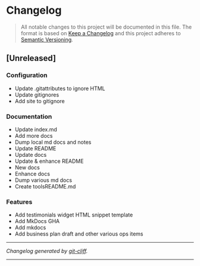 # Changelog

> All notable changes to this project will be documented in this file. The format is based on
[Keep a Changelog](http://keepachangelog.com/) and this project adheres to
[Semantic Versioning](http://semver.org/).

## [Unreleased]

### Configuration

- Update .gitattributes to ignore HTML
- Update gitignores
- Add site to gitignore

### Documentation

- Update index.md
- Add more docs
- Dump local md docs and notes
- Update README
- Update docs
- Update & enhance README
- New docs
- Enhance docs
- Dump various md docs
- Create toolsREADME.md

### Features

- Add testimonials widget HTML snippet template
- Add MkDocs GHA
- Add mkdocs
- Add business plan draft and other various ops items

***
*Changelog generated by [git-cliff](https://github.com/orhun/git-cliff).*
***
